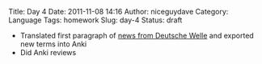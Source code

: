 Title: Day 4
Date: 2011-11-08 14:16
Author: niceguydave
Category: Language
Tags: homework
Slug: day-4
Status: draft

-   Translated first paragraph of [news from Deutsche
    Welle](http://www.dw-world.de/dw/0,,8030,00.html) and exported new
    terms into Anki
-   Did Anki reviews

